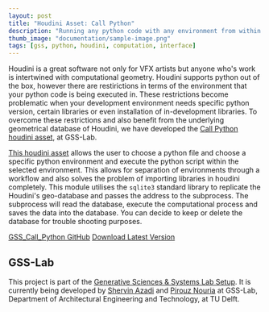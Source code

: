 ```yaml
---
layout: post
title: "Houdini Asset: Call Python"
description: "Running any python code with any environment from within Houdini"
thumb_image: "documentation/sample-image.png"
tags: [gss, python, houdini, computation, interface]
---
```


Houdini is a great software not only for VFX artists but anyone who's work is intertwined with computational geometry. Houdini supports python out of the box, however there are restirictions in terms of the environment that your python code is being executed in. These restrictions become problematic when your development environment needs specific python version, certain libraries or even installation of in-development libraries. To overcome these restrictions and also benefit from the underlying geometrical database of Houdini, we have developed the [Call Python houdini asset](https://github.com/shervinazadi/GSS_Call_Python), at GSS-Lab.

[This houdini asset](https://github.com/shervinazadi/GSS_Call_Python) allows the user to choose a python file and choose a specific python environment and execute the python script within the selected environment. This allows for separation of environments through a workflow and also solves the problem of importing libraries in houdini completely. This module utilises the `sqlite3` standard library to replicate the Houdini's geo-database and passes the address to the subprocess. The subprocess will read the database, execute the computational process and saves the data into the database. You can decide to keep or delete the database for trouble shooting purposes.

[GSS_Call_Python GitHub](https://github.com/shervinazadi/GSS_Call_Python)
[Download Latest Version](https://github.com/shervinazadi/GSS_Call_Python)

## GSS-Lab

This project is part of the [Generative Sciences & Systems Lab Setup](https://github.com/shervinazadi/GSS_PyHou_Setup). It is currently being developed by [Shervin Azadi](https://github.com/shervinazadi) and [Pirouz Nouria](https://github.com/Pirouz-Nourian) at GSS-Lab, Department of Architectural Engineering and Technology, at TU Delft.
